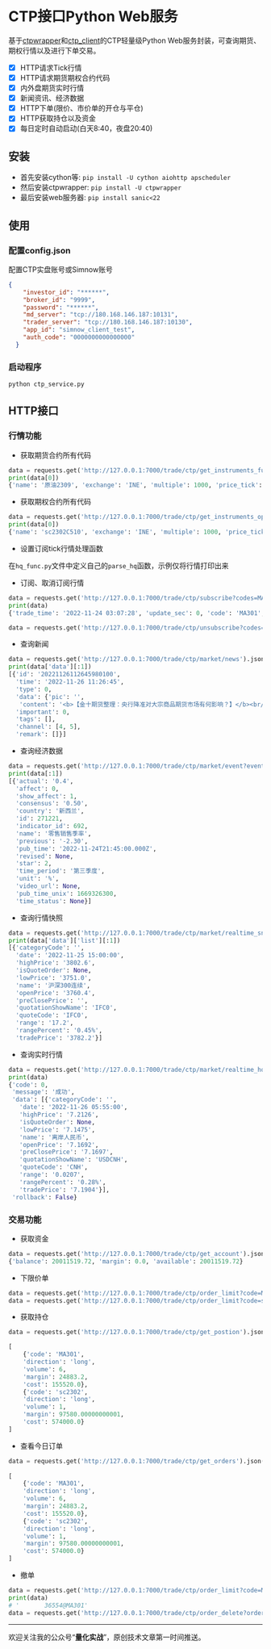 # CTP接口Python Web服务

基于[ctpwrapper](https://github.com/nooperpudd/ctpwrapper)和[ctp_client](https://github.com/zhou-yuxin/ctp_client)的CTP轻量级Python Web服务封装，可查询期货、期权行情以及进行下单交易。

- [x] HTTP请求Tick行情
- [x] HTTP请求期货期权合约代码
- [x] 内外盘期货实时行情
- [x] 新闻资讯、经济数据
- [x] HTTP下单(限价、市价单的开仓与平仓)
- [x] HTTP获取持仓以及资金
- [x] 每日定时自动启动(白天8:40，夜盘20:40)

## 安装

- 首先安装cython等: `pip install -U cython aiohttp apscheduler`
- 然后安装ctpwrapper: `pip install -U ctpwrapper`
- 最后安装web服务器: `pip install sanic<22`

## 使用

### 配置config.json

配置CTP实盘账号或Simnow账号
```json
{
    "investor_id": "******",
    "broker_id": "9999",
    "password": "******",
    "md_server": "tcp://180.168.146.187:10131",
    "trader_server": "tcp://180.168.146.187:10130",
    "app_id": "simnow_client_test",
    "auth_code": "0000000000000000"
  }
```

### 启动程序

```shell
python ctp_service.py
```

## HTTP接口

### 行情功能

- 获取期货合约所有代码
  
```python
data = requests.get('http://127.0.0.1:7000/trade/ctp/get_instruments_future?exchange=INE').json()
print(data[0])
{'name': '原油2309', 'exchange': 'INE', 'multiple': 1000, 'price_tick': 0.1, 'expire_date': '2023-08-31', 'long_margin_ratio': 0.17, 'short_margin_ratio': 0.17, 'option_type': None, 'strike_price': 0.0, 'is_trading': True, 'symbol': 'sc2309'}
```

- 获取期权合约所有代码
  
```python
data = requests.get('http://127.0.0.1:7000/trade/ctp/get_instruments_option?func_name=sc2302').json()
print(data[0])
{'name': 'sc2302C510', 'exchange': 'INE', 'multiple': 1000, 'price_tick': 0.05, 'expire_date': '2022-12-28', 'long_margin_ratio': None, 'short_margin_ratio': None, 'option_type': 'call', 'strike_price': 510.0, 'is_trading': True, 'symbol': 'sc2302C510'}
```

- 设置订阅tick行情处理函数
  
在`hq_func.py`文件中定义自己的`parse_hq`函数，示例仅将行情打印出来

- 订阅、取消订阅行情
  
```python
data = requests.get('http://127.0.0.1:7000/trade/ctp/subscribe?codes=MA301').json()
print(data)
{'trade_time': '2022-11-24 03:07:28', 'update_sec': 0, 'code': 'MA301', 'price': 2583.0, 'open': 2530.0, 'close': 2553.0, 'highest': 2588.0, 'lowest': 2523.0, 'upper_limit': 2732.0, 'lower_limit': 2374.0, 'settlement': 2546.0, 'volume': 1690398, 'turnover': 4325728482.0, 'open_interest': 1013956, 'pre_close': 2542.0, 'pre_settlement': 2553.0, 'pre_open_interest': 1068566, 'ask1': (2584.0, 659), 'bid1': (2583.0, 497), 'ask2': (None, 0), 'bid2': (None, 0), 'ask3': (None, 0), 'bid3': (None, 0), 'ask4': (None, 0), 'bid4': (None, 0), 'ask5': (None, 0), 'bid5': (None, 0)}

data = requests.get('http://127.0.0.1:7000/trade/ctp/unsubscribe?codes=MA301').json()
```

- 查询新闻
  
```python
data = requests.get('http://127.0.0.1:7000/trade/ctp/market/news').json()
print(data['data'][:1])
[{'id': '20221126112645980100',
  'time': '2022-11-26 11:26:45',
  'type': 0,
  'data': {'pic': '',
   'content': '<b>【金十期货整理：央行降准对大宗商品期货市场有何影响？】</b><br/><span class="section-news">1. 光大期货 宏观分析师于洁：历次降准对黑色系商品影响更大，主要因为黑色品种的需求完全看国内情况，其中螺纹钢基本上在降准之后都表现上涨。</span><br/><span class="section-news">2. 申银万国期货研究所所长助理汪洋：接下来大宗商品走势仍要关注美联储加息和国内经济复苏情况。美联储12月份议息会议临近，预计美国通胀稳步下行有助于市场稳定，叠加国内经济复苏及流动性释放预期，因此对商品市场以反弹行情看待。如果接下来国内经济数据转暖得到确认，那么大宗商品仍有进一步反弹的空间。</span><br/><span class="section-news">3. 一德期货宏观分析师肖利娜：在经济弱复苏形势下，降准对大宗商品市场整体影响有限，但与房地产相关的黑色品种或在短期内受到明显提振。</span>'},
  'important': 0,
  'tags': [],
  'channel': [4, 5],
  'remark': []}]
```

- 查询经济数据
```python
data = requests.get('http://127.0.0.1:7000/trade/ctp/market/event?event_date=2022-11-25').json()
print(data[:1])
[{'actual': '0.4',
  'affect': 0,
  'show_affect': 1,
  'consensus': '0.50',
  'country': '新西兰',
  'id': 271221,
  'indicator_id': 692,
  'name': '零售销售季率',
  'previous': '-2.30',
  'pub_time': '2022-11-24T21:45:00.000Z',
  'revised': None,
  'star': 2,
  'time_period': '第三季度',
  'unit': '%',
  'video_url': None,
  'pub_time_unix': 1669326300,
  'time_status': None}]
```

- 查询行情快照
```python
data = requests.get('http://127.0.0.1:7000/trade/ctp/market/realtime_snap?dtype=中金所').json()
print(data['data']['list'][:1])
[{'categoryCode': '',
  'date': '2022-11-25 15:00:00',
  'highPrice': '3802.6',
  'isQuoteOrder': None,
  'lowPrice': '3751.0',
  'name': '沪深300连续',
  'openPrice': '3760.4',
  'preClosePrice': '',
  'quotationShowName': 'IFC0',
  'quoteCode': 'IFC0',
  'range': '17.2',
  'rangePercent': '0.45%',
  'tradePrice': '3782.2'}]
```

- 查询实时行情
```python
data = requests.get('http://127.0.0.1:7000/trade/ctp/market/realtime_hq?code=CNH').json()
print(data)
{'code': 0,
 'message': '成功',
 'data': [{'categoryCode': '',
   'date': '2022-11-26 05:55:00',
   'highPrice': '7.2126',
   'isQuoteOrder': None,
   'lowPrice': '7.1475',
   'name': '离岸人民币',
   'openPrice': '7.1692',
   'preClosePrice': '7.1697',
   'quotationShowName': 'USDCNH',
   'quoteCode': 'CNH',
   'range': '0.0207',
   'rangePercent': '0.28%',
   'tradePrice': '7.1904'}],
 'rollback': False}
```

### 交易功能

- 获取资金
```python
data = requests.get('http://127.0.0.1:7000/trade/ctp/get_account').json()
{'balance': 20011519.72, 'margin': 0.0, 'available': 20011519.72}
```

- 下限价单
```python
data = requests.get('http://127.0.0.1:7000/trade/ctp/order_limit?code=MA301&direction=long&volume=6&price=2600').json()
data = requests.get('http://127.0.0.1:7000/trade/ctp/order_limit?code=sc2302&direction=long&volume=1&price=600').json()
```

- 获取持仓
```python
data = requests.get('http://127.0.0.1:7000/trade/ctp/get_postion').json()

[
    {'code': 'MA301',
    'direction': 'long',
    'volume': 6,
    'margin': 24883.2,
    'cost': 155520.0},
    {'code': 'sc2302',
    'direction': 'long',
    'volume': 1,
    'margin': 97580.00000000001,
    'cost': 574000.0}
]
```

- 查看今日订单
```python
data = requests.get('http://127.0.0.1:7000/trade/ctp/get_orders').json()
  
[
    {'code': 'MA301',
    'direction': 'long',
    'volume': 6,
    'margin': 24883.2,
    'cost': 155520.0},
    {'code': 'sc2302',
    'direction': 'long',
    'volume': 1,
    'margin': 97580.00000000001,
    'cost': 574000.0}
]
```

  - 撤单
  ```python
  data = requests.get('http://127.0.0.1:7000/trade/ctp/order_limit?code=MA301&direction=long&volume=6&price=2500').json()
  print(data)
  # '       36554@MA301'
  data = requests.get('http://127.0.0.1:7000/trade/ctp/order_delete?order_id=       36554@MA301').json()
  ```

---

欢迎关注我的公众号“**量化实战**”，原创技术文章第一时间推送。
